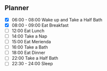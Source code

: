 ## Planner 
- [x] 06:00 - 08:00 Wake up and Take a Half Bath
- [x] 08:00 - 09:00 Eat Breakfast
- [ ] 12:00 Eat Lunch
- [ ] 14:00 Take a Nap
- [ ] 15:00  Eat Merienda
- [ ] 16:00 Take a Bath 
- [ ] 18:00 Eat Dinner
- [ ] 22:00 Take a Half Bath
- [ ] 22:30 - 24:00 Sleep